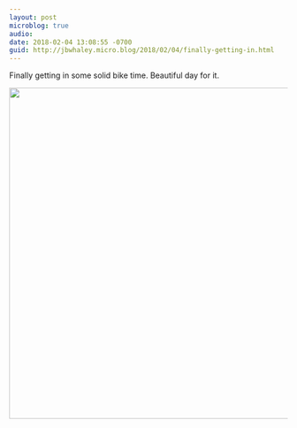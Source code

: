 ```yaml
---
layout: post
microblog: true
audio: 
date: 2018-02-04 13:08:55 -0700
guid: http://jbwhaley.micro.blog/2018/02/04/finally-getting-in.html
---
```

Finally getting in some solid bike time. Beautiful day for it.

<img src="http://www.jarrodwhaley.com/uploads/2018/55fd177064.jpg" width="600" height="599" />

